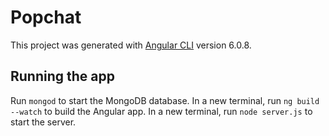 # Popchat

This project was generated with [Angular CLI](https://github.com/angular/angular-cli) version 6.0.8.

## Running the app

Run `mongod` to start the MongoDB database.
In a new terminal, run `ng build --watch` to build the Angular app.
In a new terminal, run `node server.js` to start the server.